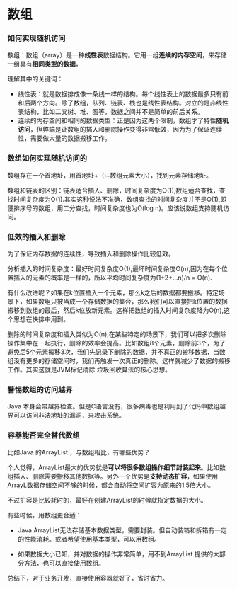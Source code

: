 # 数组

### 如何实现随机访问

数组：数组（array）是一种**线性表**数据结构。它用一组**连续的内存空间**，来存储一组具有**相同类型的数据**，

理解其中的关键词：

  - 线性表：就是数据排成像一条线一样的结构。每个线性表上的数据最多只有前和后两个方向。除了数组，队列、链表、栈也是线性表结构。对立的是非线性表结构，比如二叉树、堆、图等，数据之间并不是简单的前后关系。
  - 连续的内存空间和相同的数据类型：正是因为这两个限制，数组才了特性**随机访问**，但弊端是让数组的插入和删除操作变得非常低效，因为为了保证连续性，需要做大量的数据搬移工作。

### 数组如何实现随机访问的

数组存在一个首地址，用首地址+（i+数组元素大小），找到元素存储地址。

数组和链表的区别：链表适合插入、删除，时间复杂度为O(1),数组适合查找，查找时间复杂度为O(1).其实这种说法不准确，数组查找的时间复杂度并不是O(1),即便排序号的数组，用二分查找，时间复杂度也为O(log n)。应该说数组支持随机访问。


### 低效的插入和删除

为了保证内存数据的连续性，导致插入和删除操作比较低效。

分析插入的时间复杂度：最好时间复杂度O(1),最坏时间复杂度O(n),因为在每个位置插入的元素的概率是一样的，所以平均时间复杂度为(1+2+...n)/n = O(n).

有什么改进呢？如果在k位置插入一个元素，那么k之后的数据都要搬移。特定场景下，如果数组只被当成一个存储数据的集合，那么我们可以直接把k位置的数据搬移到数组的最后，然后k位放新元素。这样把数组的插入时间复杂度降为O(n),这个思想在快排中用到。

删除的时间复杂度和插入类似为O(n),在某些特定的场景下，我们可以把多次删除操作集中在一起执行，删除的效率会提高。比如数组8个元素，删除前3个，为了避免后5个元素搬移3次，我们先记录下删除的数据，并不真正的搬移数据，当数组没有更多的存储空间时，我们再触发一次真正的删除。这样就减少了数据的搬移工作。其实这就是JVM标记清除 垃圾回收算法的核心思想。

### 警惕数组的访问越界

Java 本身会带越界检查。但是C语言没有，很多病毒也是利用到了代码中数组越界可以访问非法地址的漏洞，来攻击系统。

### 容器能否完全替代数组

比如Java 的ArrayList ，与数组相比，有哪些优势？

个人觉得，ArrayList最大的优势就是**可以将很多数组操作细节封装起来**。比如数组插入、删除需要搬移其他数据等。另外一个优势是**支持动态扩容**，如果使用ArrayL数据存储空间不够的时候，都会自动将空间扩容为原来的1.5倍大小。

不过扩容是比较耗时的，最好在创建ArrayList的时候就指定数据的大小。

有些时候，用数组更合适：

- Java ArrayList无法存储基本数据类型，需要封装。但自动装箱和拆箱有一定的性能消耗。或者希望使用基本类型，可以用数组。

- 如果数据大小已知，并对数据的操作非常简单，用不到ArrayList 提供的大部分方法，也可以直接使用数组。

总结下，对于业务开发，直接使用容器就好了，省时省力。




